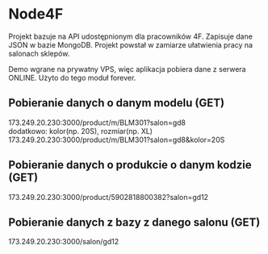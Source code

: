 # Node4F

Projekt bazuje na API udostępnionym dla pracowników 4F. Zapisuje dane JSON w bazie MongoDB. Projekt powstał w zamiarze ułatwienia pracy na salonach sklepów. 

Demo wgrane na prywatny VPS, więc aplikacja pobiera dane z serwera ONLINE. Użyto do tego moduł forever.

## Pobieranie danych o danym modelu (GET)
173.249.20.230:3000/product/m/BLM301?salon=gd8 <br>
dodatkowo: kolor(np. 20S), rozmiar(np. XL) <br>
173.249.20.230:3000/product/m/BLM301?salon=gd8&kolor=20S

## Pobieranie danych o produkcie o danym kodzie (GET)
173.249.20.230:3000/product/5902818800382?salon=gd12

## Pobieranie danych z bazy z danego salonu (GET)
173.249.20.230:3000/salon/gd12
